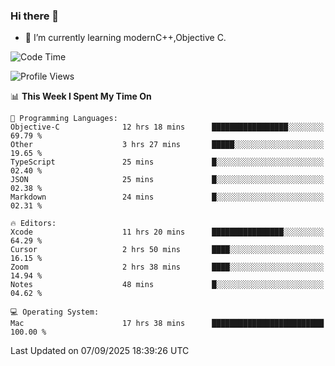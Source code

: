 ### Hi there 👋
- 🌱 I’m currently learning modernC++,Objective C.
<!--
**Asukaki7/Asukaki7** is a ✨ _special_ ✨ repository because its `README.md` (this file) appears on your GitHub profile.

Here are some ideas to get you started:

- 🔭 I’m currently working on ...
- 🌱 I’m currently learning ...
- 👯 I’m looking to collaborate on ...
- 🤔 I’m looking for help with ...
- 💬 Ask me about ...
- 📫 How to reach me: ...
- 😄 Pronouns: ...
- ⚡ Fun fact: ...
-->
<!--START_SECTION:waka-->
![Code Time](http://img.shields.io/badge/Code%20Time-730%20hrs%2041%20mins-blue)

![Profile Views](http://img.shields.io/badge/Profile%20Views-0-blue)

📊 **This Week I Spent My Time On** 

```text
💬 Programming Languages: 
Objective-C              12 hrs 18 mins      █████████████████░░░░░░░░   69.79 % 
Other                    3 hrs 27 mins       █████░░░░░░░░░░░░░░░░░░░░   19.65 % 
TypeScript               25 mins             █░░░░░░░░░░░░░░░░░░░░░░░░   02.40 % 
JSON                     25 mins             █░░░░░░░░░░░░░░░░░░░░░░░░   02.38 % 
Markdown                 24 mins             █░░░░░░░░░░░░░░░░░░░░░░░░   02.31 % 

🔥 Editors: 
Xcode                    11 hrs 20 mins      ████████████████░░░░░░░░░   64.29 % 
Cursor                   2 hrs 50 mins       ████░░░░░░░░░░░░░░░░░░░░░   16.15 % 
Zoom                     2 hrs 38 mins       ████░░░░░░░░░░░░░░░░░░░░░   14.94 % 
Notes                    48 mins             █░░░░░░░░░░░░░░░░░░░░░░░░   04.62 % 

💻 Operating System: 
Mac                      17 hrs 38 mins      █████████████████████████   100.00 % 
```


 Last Updated on 07/09/2025 18:39:26 UTC
<!--END_SECTION:waka-->
